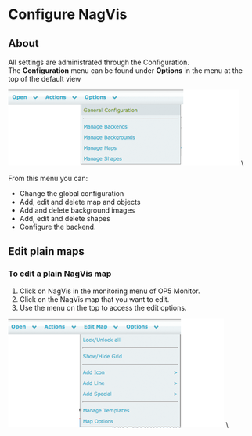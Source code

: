 # Configure NagVis

## About

All settings are administrated through the Configuration. The **Configuration** menu can be found under **Options** in the menu at the top of the default view

![](images/16482341/16678966.png) \


From this menu you can:

- Change the global configuration
- Add, edit and delete map and objects
- Add and delete background images
- Add, edit and delete shapes
- Configure the backend.

## Edit plain maps
### To edit a plain NagVis map

1. Click on NagVis in the monitoring menu of OP5 Monitor.
2. Click on the NagVis map that you want to edit.
3. Use the menu on the top to access the edit options.

![](images/16482341/16678963.png) \



